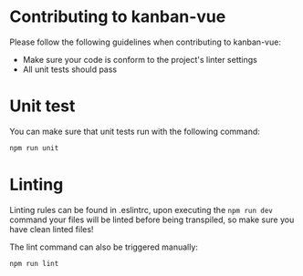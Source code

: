 # Contributing to kanban-vue

Please follow the following guidelines when contributing to kanban-vue:

  - Make sure your code is conform to the project's linter settings
  - All unit tests should pass

# Unit test
You can make sure that unit tests run with the following command:
```bash
npm run unit
````

# Linting
Linting rules can be found in .eslintrc, upon executing the `npm run dev` command your files will be linted before being transpiled, so make sure you have clean linted files!

The lint command can also be triggered manually:

```bash
npm run lint
````
